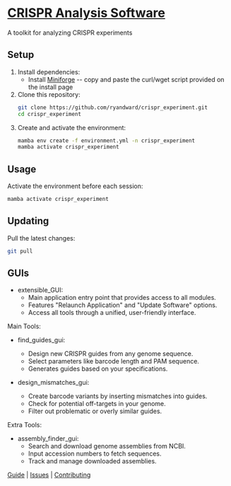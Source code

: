 # [CRISPR Analysis Software](https://github.com/ryandward/crispr_experiment)
A toolkit for analyzing CRISPR experiments

## Setup
1. Install dependencies:
   - Install [Miniforge](https://github.com/conda-forge/miniforge#Install) -- copy and paste the curl/wget script provided on the install page
2. Clone this repository:
   ```bash
   git clone https://github.com/ryandward/crispr_experiment.git
   cd crispr_experiment
   ```
3. Create and activate the environment:
   ```bash
   mamba env create -f environment.yml -n crispr_experiment
   mamba activate crispr_experiment
   ```

## Usage
Activate the environment before each session:
```bash
mamba activate crispr_experiment
```

## Updating
Pull the latest changes:
```bash
git pull
```

## GUIs
- extensible_GUI:
  - Main application entry point that provides access to all modules.
  - Features "Relaunch Application" and "Update Software" options.
  - Access all tools through a unified, user-friendly interface.

Main Tools:
- find_guides_gui:
  - Design new CRISPR guides from any genome sequence.
  - Select parameters like barcode length and PAM sequence.
  - Generates guides based on your specifications.

- design_mismatches_gui:
  - Create barcode variants by inserting mismatches into guides.
  - Check for potential off-targets in your genome.
  - Filter out problematic or overly similar guides.

Extra Tools:
- assembly_finder_gui:
  - Search and download genome assemblies from NCBI.
  - Input accession numbers to fetch sequences.
  - Track and manage downloaded assemblies.

[Guide](https://github.com/ryandward/crispr_experiment) | 
[Issues](https://github.com/ryandward/crispr_experiment/issues) | 
[Contributing](https://github.com/ryandward/crispr_experiment/blob/main/CONTRIBUTING.md)
